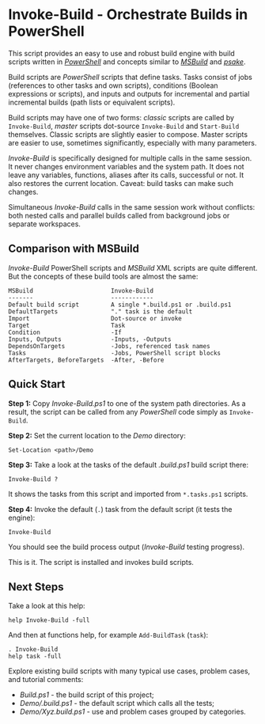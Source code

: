 
Invoke-Build - Orchestrate Builds in PowerShell
===============================================

This script provides an easy to use and robust build engine with build scripts
written in [*PowerShell*](http://en.wikipedia.org/wiki/Powershell) and concepts
similar to [*MSBuild*](http://en.wikipedia.org/wiki/Msbuild) and
[*psake*](https://github.com/psake/psake).

Build scripts are *PowerShell* scripts that define tasks. Tasks consist of jobs
(references to other tasks and own scripts), conditions (Boolean expressions or
scripts), and inputs and outputs for incremental and partial incremental builds
(path lists or equivalent scripts).

Build scripts may have one of two forms: *classic* scripts are called by
`Invoke-Build`, *master* scripts dot-source `Invoke-Build` and `Start-Build`
themselves. Classic scripts are slightly easier to compose. Master scripts are
easier to use, sometimes significantly, especially with many parameters.

*Invoke-Build* is specifically designed for multiple calls in the same session.
It never changes environment variables and the system path. It does not leave
any variables, functions, aliases after its calls, successful or not. It also
restores the current location. Caveat: build tasks can make such changes.

Simultaneous *Invoke-Build* calls in the same session work without conflicts:
both nested calls and parallel builds called from background jobs or separate
workspaces.

## Comparison with MSBuild

*Invoke-Build* PowerShell scripts and *MSBuild* XML scripts are quite
different. But the concepts of these build tools are almost the same:

    MSBuild                      Invoke-Build
    -------                      ------------
    Default build script         A single *.build.ps1 or .build.ps1
    DefaultTargets               "." task is the default
    Import                       Dot-source or invoke
    Target                       Task
    Condition                    -If
    Inputs, Outputs              -Inputs, -Outputs
    DependsOnTargets             -Jobs, referenced task names
    Tasks                        -Jobs, PowerShell script blocks
    AfterTargets, BeforeTargets  -After, -Before

## Quick Start

**Step 1:**
Copy *Invoke-Build.ps1* to one of the system path directories. As a result, the
script can be called from any *PowerShell* code simply as `Invoke-Build`.

**Step 2:**
Set the current location to the *Demo* directory:

    Set-Location <path>/Demo

**Step 3:**
Take a look at the tasks of the default *.build.ps1* build script there:

    Invoke-Build ?

It shows the tasks from this script and imported from `*.tasks.ps1` scripts.

**Step 4:**
Invoke the default (`.`) task from the default script (it tests the engine):

    Invoke-Build

You should see the build process output (*Invoke-Build* testing progress).

This is it. The script is installed and invokes build scripts.

## Next Steps

Take a look at this help:

    help Invoke-Build -full

And then at functions help, for example `Add-BuildTask` (`task`):

    . Invoke-Build
    help task -full

Explore existing build scripts with many typical use cases, problem cases, and
tutorial comments:

* *Build.ps1* - the build script of this project;
* *Demo/.build.ps1* - the default script which calls all the tests;
* *Demo/Xyz.build.ps1* - use and problem cases grouped by categories.
